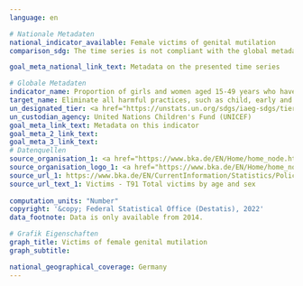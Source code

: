 ```yaml
---
language: en    

# Nationale Metadaten    
national_indicator_available: Female victims of genital mutilation    
comparison_sdg: The time series is not compliant with the global metadata, but provides additional information.    

goal_meta_national_link_text: Metadata on the presented time series    

# Globale Metadaten    
indicator_name: Proportion of girls and women aged 15-49 years who have undergone female genital mutilation/ cutting, by age    
target_name: Eliminate all harmful practices, such as child, early and forced marriage and female genital mutilation    
un_designated_tier: <a href="https://unstats.un.org/sdgs/iaeg-sdgs/tier-classification/" title="Click here for more information on the UN tier classification."  target="_blank">Tier I</a>    
un_custodian_agency: United Nations Children's Fund (UNICEF)    
goal_meta_link_text: Metadata on this indicator    
goal_meta_2_link_text:     
goal_meta_3_link_text:         
# Datenquellen
source_organisation_1: <a href="https://www.bka.de/EN/Home/home_node.htm"> Federal Criminal Police Office </a>
source_organisation_logo_1: <a href="https://www.bka.de/EN/Home/home_node.htm"><img src="https://g205sdgs.github.io/sdg-indicators/public/OrgImgEn/bka.png" alt="Logo bka" style="height:60px; width:148px"/></a>
source_url_1: https://www.bka.de/EN/CurrentInformation/Statistics/PoliceCrimeStatistics/2021/pcs2021_node.html
source_url_text_1: Victims - T91 Total victims by age and sex
    
computation_units: "Number"    
copyright: '&copy; Federal Statistical Office (Destatis), 2022'    
data_footnote: Data is only available from 2014.    

# Grafik Eigenschaften    
graph_title: Victims of female genital mutilation
graph_subtitle:     

national_geographical_coverage: Germany    
---
```


<span></span>